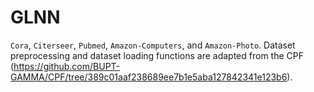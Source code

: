 # GLNN



`Cora`, `Citerseer`, `Pubmed`, `Amazon-Computers`, and `Amazon-Photo`. Dataset preprocessing and dataset loading functions are adapted from the CPF (https://github.com/BUPT-GAMMA/CPF/tree/389c01aaf238689ee7b1e5aba127842341e123b6).

```python

```

```python

```
